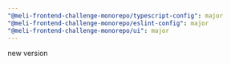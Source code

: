 ```yaml
---
"@meli-frontend-challenge-monorepo/typescript-config": major
"@meli-frontend-challenge-monorepo/eslint-config": major
"@meli-frontend-challenge-monorepo/ui": major
---
```


new version
